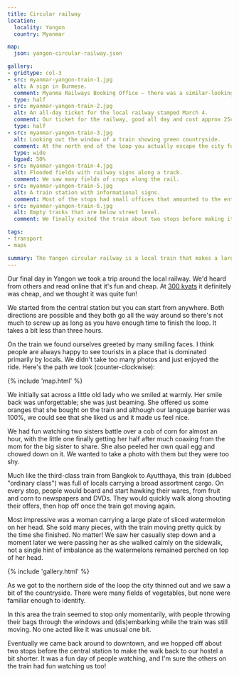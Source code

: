 ```yaml
---
title: Circular railway
location:
  locality: Yangon
  country: Myanmar

map:
  json: yangon-circular-railway.json

gallery:
- gridtype: col-3
- src: myanmar-yangon-train-1.jpg
  alt: A sign in Burmese.
  comment: Myanma Railways Booking Office — there was a similar-looking english version nearby to help guide us in the right direction.
  type: half
- src: myanmar-yangon-train-2.jpg
  alt: An all-day ticket for the local railway stamped March 4.
  comment: Our ticket for the railway, good all day and cost approx 25¢
  type: half
- src: myanmar-yangon-train-3.jpg
  alt: Looking out the window of a train showing green countryside.
  comment: At the north end of the loop you actually escape the city for a bit.
  type: wide
  bgpad: 50%
- src: myanmar-yangon-train-4.jpg
  alt: Flooded fields with railway signs along a track.
  comment: We saw many fields of crops along the rail.
- src: myanmar-yangon-train-5.jpg
  alt: A train station with informational signs.
  comment: Most of the stops had small offices that amounted to the entire station. Just a few signs and a ticket booth.
- src: myanmar-yangon-train-6.jpg
  alt: Empty tracks that are below street level.
  comment: We finally exited the train about two stops before making it back to the central station and walked back to our hostel.

tags:
- transport
- maps

summary: The Yangon circular railway is a local train that makes a large loop around the city. It's great for people-watching and seeing parts of Yangon that aren't polished for tourism.
---
```


Our final day in Yangon we took a trip around the local railway. We'd heard from others and read online that it's fun and cheap. At [300 kyats](https://www.google.com/search?q=300+mmk+usd&oq=300+mmk+usd) it definitely was cheap, and we thought it was quite fun!

We started from the central station but you can start from anywhere. Both directions are possible and they both go all the way around so there's not much to screw up as long as you have enough time to finish the loop. It takes a bit less than three hours.

On the train we found ourselves greeted by many smiling faces. I think people are always happy to see tourists in a place that is dominated primarily by locals. We didn't take too many photos and just enjoyed the ride. Here's the path we took (counter-clockwise):

{% include 'map.html' %}

We initially sat across a little old lady who we smiled at warmly. Her smile back was unforgettable; she was just beaming. She offered us some oranges that she bought on the train and although our language barrier was 100%, we could see that she liked us and it made us feel nice.

We had fun watching two sisters battle over a cob of corn for almost an hour, with the little one finally getting her half after much coaxing from the mom for the big sister to share. She also peeled her own quail egg and chowed down on it. We wanted to take a photo with them but they were too shy.

Much like the third-class train from Bangkok to Ayutthaya, this train (dubbed "ordinary class") was full of locals carrying a broad assortment cargo. On every stop, people would board and start hawking their wares, from fruit and corn to newspapers and DVDs. They would quickly walk along shouting their offers, then hop off once the train got moving again.

Most impressive was a woman carrying a large plate of sliced watermelon on her head. She sold many pieces, with the train moving pretty quick by the time she finished. No matter! We saw her casually step down and a moment later we were passing her as she walked calmly on the sidewalk, not a single hint of imbalance as the watermelons remained perched on top of her head.

{% include 'gallery.html' %}

As we got to the northern side of the loop the city thinned out and we saw a bit of the countryside. There were many fields of vegetables, but none were familiar enough to identify.

In this area the train seemed to stop only momentarily, with people throwing their bags through the windows and (dis)embarking while the train was still moving. No one acted like it was unusual one bit.

Eventually we came back around to downtown, and we hopped off about two stops before the central station to make the walk back to our hostel a bit shorter. It was a fun day of people watching, and I'm sure the others on the train had fun watching us too!
